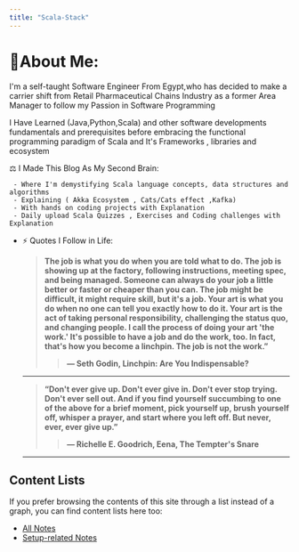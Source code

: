 ```yaml
---
title: "Scala-Stack"
---
```

# :gem:About Me:
 I'm a self-taught Software Engineer From Egypt,who has decided to make a carrier shift from Retail Pharmaceutical Chains Industry as a former Area Manager to follow my Passion in Software Programming

   I Have Learned (Java,Python,Scala) and other software developments fundamentals and prerequisites before embracing
    the functional programming paradigm of Scala and It's Frameworks , libraries and ecosystem

   ⚖️ I Made This Blog As My Second Brain:
   
     - Where I'm demystifying Scala language concepts, data structures and algorithms 
     - Explaining ( Akka Ecosystem , Cats/Cats effect ,Kafka)
     - With hands on coding projects with Explanation
     - Daily upload Scala Quizzes , Exercises and Coding challenges with Explanation


- ⚡ Quotes I Follow in Life:
   >**The job is what you do when you are told what to do. The job is showing up at the factory, following instructions, meeting spec, and being managed.     Someone can always do your job a little better or faster or cheaper than you can. The job might be difficult, it might require skill, but it's a job.     Your art is what you do when no one can tell you exactly how to do it. Your art is the act of taking personal responsibility, challenging the status     quo, and changing people. I call the process of doing your art 'the work.' It's possible to have a job and do the work, too. In fact, that's how you     become a linchpin. The job is not the work.”** 
   >>**― Seth Godin, Linchpin: Are You Indispensable?**
   ---
   >**“Don't ever give up.
    Don't ever give in.
    Don't ever stop trying.
    Don't ever sell out.
    And if you find yourself succumbing to one of the above for a brief moment,
    pick yourself up, brush yourself off, whisper a prayer, and start where you left off.
    But never, ever, ever give up.”**
    >>**― Richelle E. Goodrich, Eena, The Tempter's Snare**

    ---
## Content Lists
If you prefer browsing the contents of this site through a list instead of a graph, you can find content lists here too:

- [All Notes](/notes)
- [Setup-related Notes](/tags/setup)

